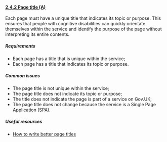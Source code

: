 #### [2.4.2 Page title (A)](https://www.w3.org/TR/UNDERSTANDING-WCAG20/navigation-mechanisms-title.html)

Each page must have a unique title that indicates its topic or purpose. This ensures that people with cognitive disabilities can quickly orientate themselves within the service and identify the purpose of the page without interpreting its entire contents.

##### Requirements

*   Each page has a title that is unique within the service;
*   Each page has a title that indicates its topic or purpose.

##### Common issues

*   The page title is not unique within the service;
*   The page title does not indicate its topic or purpose;
*   The title does not indicate the page is part of a service on Gov.UK;
*   The page title does not change because the service is a Single Page Application (SPA).

##### Useful resources

*   [How to write better page titles](https://www.nomensa.com/blog/2013/how-to-write-better-page-titles)
